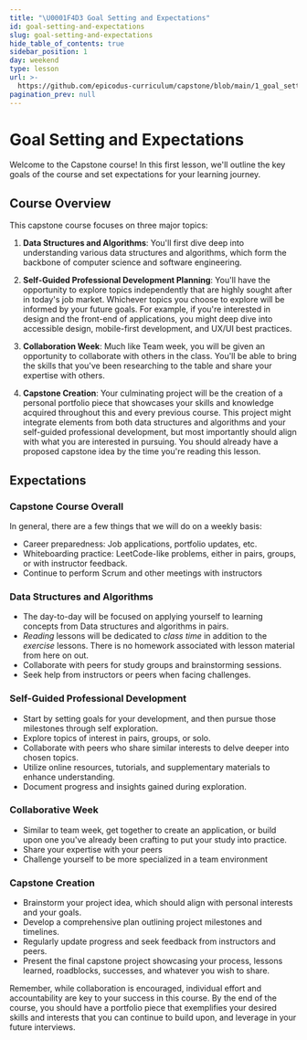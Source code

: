 ```yaml
---
title: "\U0001F4D3 Goal Setting and Expectations"
id: goal-setting-and-expectations
slug: goal-setting-and-expectations
hide_table_of_contents: true
sidebar_position: 1
day: weekend
type: lesson
url: >-
  https://github.com/epicodus-curriculum/capstone/blob/main/1_goal_settings_and_expectations.md
pagination_prev: null
---
```


# Goal Setting and Expectations

Welcome to the Capstone course! In this first lesson, we'll outline the key goals of the course and set expectations for your learning journey.

## Course Overview

This capstone course focuses on three major topics:

1. **Data Structures and Algorithms**: You'll first dive deep into understanding various data structures and algorithms, which form the backbone of computer science and software engineering.

2. **Self-Guided Professional Development Planning**: You'll have the opportunity to explore topics independently that are highly sought after in today's job market. Whichever topics you choose to explore will be informed by your future goals. For example, if you're interested in design and the front-end of applications, you might deep dive into accessible design, mobile-first development, and UX/UI best practices. 

3. **Collaboration Week**: Much like Team week, you will be given an opportunity to collaborate with others in the class. You'll be able to bring the skills that you've been researching to the table and share your expertise with others.

4. **Capstone Creation**: Your culminating project will be the creation of a personal portfolio piece that showcases your skills and knowledge acquired throughout this and every previous course. This project might integrate elements from both data structures and algorithms and your self-guided professional development, but most importantly should align with what you are interested in pursuing. You should already have a proposed capstone idea by the time you're reading this lesson.

## Expectations

### Capstone Course Overall

In general, there are a few things that we will do on a weekly basis:

- Career preparedness: Job applications, portfolio updates, etc.
- Whiteboarding practice: LeetCode-like problems, either in pairs, groups, or with instructor feedback. 
- Continue to perform Scrum and other meetings with instructors

### Data Structures and Algorithms

- The day-to-day will be focused on applying yourself to learning concepts from Data structures and algorithms in pairs.
- *Reading* lessons will be dedicated to *class time* in addition to the *exercise* lessons. There is no homework associated with lesson material from here on out.
- Collaborate with peers for study groups and brainstorming sessions.
- Seek help from instructors or peers when facing challenges.

### Self-Guided Professional Development

- Start by setting goals for your development, and then pursue those milestones through self exploration.
- Explore topics of interest in pairs, groups, or solo.
- Collaborate with peers who share similar interests to delve deeper into chosen topics.
- Utilize online resources, tutorials, and supplementary materials to enhance understanding.
- Document progress and insights gained during exploration. 

### Collaborative Week

- Similar to team week, get together to create an application, or build upon one you've already been crafting to put your study into practice.
- Share your expertise with your peers
- Challenge yourself to be more specialized in a team environment


### Capstone Creation

- Brainstorm your project idea, which should align with personal interests and your goals.
- Develop a comprehensive plan outlining project milestones and timelines.
- Regularly update progress and seek feedback from instructors and peers.
- Present the final capstone project showcasing your process, lessons learned, roadblocks, successes, and whatever you wish to share. 

Remember, while collaboration is encouraged, individual effort and accountability are key to your success in this course. By the end of the course, you should have a portfolio piece that exemplifies your desired skills and interests that you can continue to build upon, and leverage in your future interviews. 

